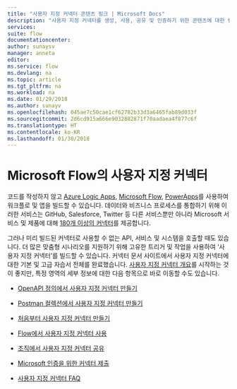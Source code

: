 ```yaml
---
title: "사용자 지정 커넥터 콘텐츠 링크 | Microsoft Docs"
description: "사용자 지정 커넥터를 생성, 사용, 공유 및 인증하기 위한 콘텐츠에 대한 링크입니다."
services: 
suite: flow
documentationcenter: 
author: sunaysv
manager: anneta
editor: 
ms.service: flow
ms.devlang: na
ms.topic: article
ms.tgt_pltfrm: na
ms.workload: na
ms.date: 01/29/2018
ms.author: sunayv
ms.openlocfilehash: 045ae7c50cae1cf62782b33d3a6465fab89d033f
ms.sourcegitcommit: 2d6cd915a666e9032882871f70aadaea4f877c6f
ms.translationtype: HT
ms.contentlocale: ko-KR
ms.lasthandoff: 01/30/2018
---
```

# <a name="custom-connectors-in-microsoft-flow"></a>Microsoft Flow의 사용자 지정 커넥터

코드를 작성하지 않고 [Azure Logic Apps](https://azure.microsoft.com/services/logic-apps), [Microsoft Flow](https://flow.microsoft.com), [PowerApps](https://powerapps.microsoft.com)를 사용하여 워크플로 및 앱을 빌드할 수 있습니다. 데이터와 비즈니스 프로세스를 통합하기 위해 이러한 서비스는 GitHub, Salesforce, Twitter 등 다른 서비스뿐만 아니라 Microsoft 서비스 및 제품에 대해 [180개 이상의 커넥터](https://docs.microsoft.com/connectors/)를 제공합니다. 

그러나 미리 빌드된 커넥터로 사용할 수 없는 API, 서비스 및 시스템을 호출할 때도 있습니다. 더 많은 맞춤형 시나리오를 지원하기 위해 고유한 트리거 및 작업을 사용하여 ‘사용자 지정 커넥터’를 빌드할 수 있습니다. 커넥터 문서 사이트에서 사용자 지정 커넥터에 대한 기본 및 고급 자습서 전체를 완료했습니다. [사용자 지정 커넥터 개요](https://docs.microsoft.com/connectors/custom-connectors/)를 시작하는 것이 좋지만, 특정 영역의 세부 정보에 대한 다음 항목으로 바로 이동할 수도 있습니다.

* [OpenAPI 정의에서 사용자 지정 커넥터 만들기](https://docs.microsoft.com/connectors/custom-connectors/define-openapi-definition)

* [Postman 컬렉션에서 사용자 지정 커넥터 만들기](https://docs.microsoft.com/connectors/custom-connectors/define-postman-collection)

* [처음부터 사용자 지정 커넥터 만들기](https://docs.microsoft.com/connectors/custom-connectors/define-blank)

* [Flow에서 사용자 지정 커넥터 사용](https://docs.microsoft.com/connectors/custom-connectors/use-custom-connector-flow)

* [조직에서 사용자 지정 커넥터 공유](https://docs.microsoft.com/connectors/custom-connectors/share)

* [Microsoft 인증을 위한 커넥터 제출](https://docs.microsoft.com/connectors/custom-connectors/submit-certification)

* [사용자 지정 커넥터 FAQ](https://docs.microsoft.com/connectors/custom-connectors/faq)